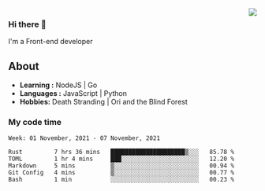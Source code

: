<img align='right' src="https://github-readme-stats.vercel.app/api?username=strugglebak&show_icons=true">

### Hi there 👋

I'm a Front-end developer

## About

-  **Learning :** NodeJS | Go
-  **Languages :** JavaScript | Python
-  **Hobbies:** Death Stranding | Ori and the Blind Forest

### My code time

<!--START_SECTION:waka-->
```text
Week: 01 November, 2021 - 07 November, 2021

Rust         7 hrs 36 mins   █████████████████████▒░░░   85.78 % 
TOML         1 hr 4 mins     ███░░░░░░░░░░░░░░░░░░░░░░   12.20 % 
Markdown     5 mins          ▒░░░░░░░░░░░░░░░░░░░░░░░░   00.94 % 
Git Config   4 mins          ▒░░░░░░░░░░░░░░░░░░░░░░░░   00.77 % 
Bash         1 min           ░░░░░░░░░░░░░░░░░░░░░░░░░   00.23 % 
```
<!--END_SECTION:waka-->
